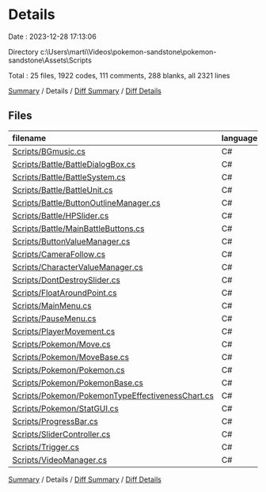 # Details

Date : 2023-12-28 17:13:06

Directory c:\\Users\\marti\\Videos\\pokemon-sandstone\\pokemon-sandstone\\Assets\\Scripts

Total : 25 files,  1922 codes, 111 comments, 288 blanks, all 2321 lines

[Summary](results.md) / Details / [Diff Summary](diff.md) / [Diff Details](diff-details.md)

## Files
| filename | language | code | comment | blank | total |
| :--- | :--- | ---: | ---: | ---: | ---: |
| [Scripts/BGmusic.cs](/Scripts/BGmusic.cs) | C# | 18 | 0 | 2 | 20 |
| [Scripts/Battle/BattleDialogBox.cs](/Scripts/Battle/BattleDialogBox.cs) | C# | 40 | 0 | 9 | 49 |
| [Scripts/Battle/BattleSystem.cs](/Scripts/Battle/BattleSystem.cs) | C# | 383 | 12 | 65 | 460 |
| [Scripts/Battle/BattleUnit.cs](/Scripts/Battle/BattleUnit.cs) | C# | 103 | 12 | 14 | 129 |
| [Scripts/Battle/ButtonOutlineManager.cs](/Scripts/Battle/ButtonOutlineManager.cs) | C# | 32 | 0 | 6 | 38 |
| [Scripts/Battle/HPSlider.cs](/Scripts/Battle/HPSlider.cs) | C# | 20 | 0 | 2 | 22 |
| [Scripts/Battle/MainBattleButtons.cs](/Scripts/Battle/MainBattleButtons.cs) | C# | 237 | 8 | 45 | 290 |
| [Scripts/ButtonValueManager.cs](/Scripts/ButtonValueManager.cs) | C# | 28 | 0 | 5 | 33 |
| [Scripts/CameraFollow.cs](/Scripts/CameraFollow.cs) | C# | 17 | 0 | 4 | 21 |
| [Scripts/CharacterValueManager.cs](/Scripts/CharacterValueManager.cs) | C# | 23 | 0 | 4 | 27 |
| [Scripts/DontDestroySlider.cs](/Scripts/DontDestroySlider.cs) | C# | 10 | 0 | 2 | 12 |
| [Scripts/FloatAroundPoint.cs](/Scripts/FloatAroundPoint.cs) | C# | 14 | 0 | 5 | 19 |
| [Scripts/MainMenu.cs](/Scripts/MainMenu.cs) | C# | 176 | 0 | 18 | 194 |
| [Scripts/PauseMenu.cs](/Scripts/PauseMenu.cs) | C# | 203 | 17 | 39 | 259 |
| [Scripts/PlayerMovement.cs](/Scripts/PlayerMovement.cs) | C# | 128 | 7 | 5 | 140 |
| [Scripts/Pokemon/Move.cs](/Scripts/Pokemon/Move.cs) | C# | 13 | 0 | 3 | 16 |
| [Scripts/Pokemon/MoveBase.cs](/Scripts/Pokemon/MoveBase.cs) | C# | 43 | 0 | 11 | 54 |
| [Scripts/Pokemon/Pokemon.cs](/Scripts/Pokemon/Pokemon.cs) | C# | 65 | 0 | 7 | 72 |
| [Scripts/Pokemon/PokemonBase.cs](/Scripts/Pokemon/PokemonBase.cs) | C# | 70 | 1 | 10 | 81 |
| [Scripts/Pokemon/PokemonTypeEffectivenessChart.cs](/Scripts/Pokemon/PokemonTypeEffectivenessChart.cs) | C# | 155 | 43 | 8 | 206 |
| [Scripts/Pokemon/StatGUI.cs](/Scripts/Pokemon/StatGUI.cs) | C# | 65 | 11 | 10 | 86 |
| [Scripts/ProgressBar.cs](/Scripts/ProgressBar.cs) | C# | 25 | 0 | 2 | 27 |
| [Scripts/SliderController.cs](/Scripts/SliderController.cs) | C# | 25 | 0 | 5 | 30 |
| [Scripts/Trigger.cs](/Scripts/Trigger.cs) | C# | 10 | 0 | 2 | 12 |
| [Scripts/VideoManager.cs](/Scripts/VideoManager.cs) | C# | 19 | 0 | 5 | 24 |

[Summary](results.md) / Details / [Diff Summary](diff.md) / [Diff Details](diff-details.md)